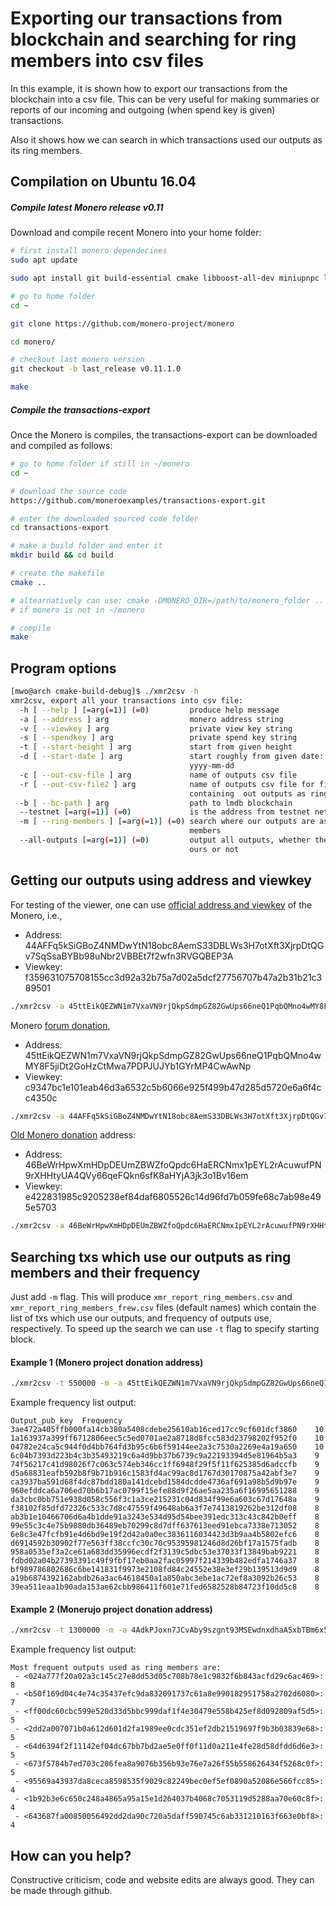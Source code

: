 # Exporting our transactions from blockchain and searching for ring members into csv files

In this example, it is shown how to export our transactions from the blockchain
into a csv file. This can be very useful
for making summaries or reports of our incoming and outgoing (when spend key is given)
 transactions.

Also it shows how we can search in which transactions used our outputs as
its ring members.



## Compilation on Ubuntu 16.04

##### Compile latest Monero release v0.11

Download and compile recent Monero into your home folder:

```bash
# first install monero dependecines
sudo apt update

sudo apt install git build-essential cmake libboost-all-dev miniupnpc libunbound-dev graphviz doxygen libunwind8-dev pkg-config libssl-dev libcurl4-openssl-dev libgtest-dev libreadline-dev libzmq3-dev

# go to home folder
cd ~

git clone https://github.com/monero-project/monero

cd monero/

# checkout last monero version
git checkout -b last_release v0.11.1.0

make
```


##### Compile the transactions-export

Once the Monero is compiles, the transactions-export can be downloaded and compiled
as follows:

```bash
# go to home folder if still in ~/monero
cd ~

# download the source code
https://github.com/moneroexamples/transactions-export.git

# enter the downloaded sourced code folder
cd transactions-export

# make a build folder and enter it
mkdir build && cd build

# create the makefile
cmake ..

# altearnatively can use: cmake -DMONERO_DIR=/path/to/monero_folder ..
# if monero is not in ~/monero

# compile
make
```


## Program options
```bash
[mwo@arch cmake-build-debug]$ ./xmr2csv -h
xmr2csv, export all your transactions into csv file:
  -h [ --help ] [=arg(=1)] (=0)         produce help message
  -a [ --address ] arg                  monero address string
  -v [ --viewkey ] arg                  private view key string
  -s [ --spendkey ] arg                 private spend key string
  -t [ --start-height ] arg             start from given height
  -d [ --start-date ] arg               start roughly from given date:
                                        yyyy-mm-dd
  -c [ --out-csv-file ] arg             name of outputs csv file
  -r [ --out-csv-file2 ] arg            name of outputs csv file for file
                                        containing  out outputs as ring members
  -b [ --bc-path ] arg                  path to lmdb blockchain
  --testnet [=arg(=1)] (=0)             is the address from testnet network
  -m [ --ring-members ] [=arg(=1)] (=0) search where our outputs are as ring
                                        members
  --all-outputs [=arg(=1)] (=0)         output all outputs, whether they are
                                        ours or not
```

## Getting our outputs using address and viewkey

For testing of the viewer, one can use [official address and viewkey](https://github.com/monero-project/bitmonero#supporting-the-project)
of the Monero, i.e.,

- Address: 44AFFq5kSiGBoZ4NMDwYtN18obc8AemS33DBLWs3H7otXft3XjrpDtQGv7SqSsaBYBb98uNbr2VBBEt7f2wfn3RVGQBEP3A
- Viewkey: f359631075708155cc3d92a32b75a7d02a5dcf27756707b47a2b31b21c389501

```bash
./xmr2csv -a 45ttEikQEZWN1m7VxaVN9rjQkpSdmpGZ82GwUps66neQ1PqbQMno4wMY8F5jiDt2GoHzCtMwa7PDPJUJYb1GYrMP4CwAwNp -v c9347bc1e101eab46d3a6532c5b6066e925f499b47d285d5720e6a6f4cc4350c -c ./current.csv 
```

Monero [forum donation](https://www.reddit.com/r/Monero/comments/5j2rm7/in_last_four_weekes_there_were_about_850_xmr/dbdmzt7/?context=3),

- Address: 45ttEikQEZWN1m7VxaVN9rjQkpSdmpGZ82GwUps66neQ1PqbQMno4wMY8F5jiDt2GoHzCtMwa7PDPJUJYb1GYrMP4CwAwNp
- Viewkey: c9347bc1e101eab46d3a6532c5b6066e925f499b47d285d5720e6a6f4cc4350c

```bash
./xmr2csv -a 44AFFq5kSiGBoZ4NMDwYtN18obc8AemS33DBLWs3H7otXft3XjrpDtQGv7SqSsaBYBb98uNbr2VBBEt7f2wfn3RVGQBEP3A -v f359631075708155cc3d92a32b75a7d02a5dcf27756707b47a2b31b21c389501 -c ./forum.csv
```

[Old Monero donation](https://github.com/monero-project/monero/pull/714/files) address:

- Address: 46BeWrHpwXmHDpDEUmZBWZfoQpdc6HaERCNmx1pEYL2rAcuwufPN9rXHHtyUA4QVy66qeFQkn6sfK8aHYjA3jk3o1Bv16em 
- Viewkey: e422831985c9205238ef84daf6805526c14d96fd7b059fe68c7ab98e495e5703

```bash
./xmr2csv -a 46BeWrHpwXmHDpDEUmZBWZfoQpdc6HaERCNmx1pEYL2rAcuwufPN9rXHHtyUA4QVy66qeFQkn6sfK8aHYjA3jk3o1Bv16em -v e422831985c9205238ef84daf6805526c14d96fd7b059fe68c7ab98e495e5703 -c ./old.csv
```


## Searching txs which use our outputs as ring members and their frequency

Just add `-m` flag. This will produce `xmr_report_ring_members.csv` and `xmr_report_ring_members_frew.csv` files
 (default names) which
contain the list of txs which use our outputs, and frequency of outputs use, respectively. To speed up the search
we can use `-t` flag to specify starting block.

#### Example 1 (Monero project donation address)

```bash
./xmr2csv -t 550000 -m -a 45ttEikQEZWN1m7VxaVN9rjQkpSdmpGZ82GwUps66neQ1PqbQMno4wMY8F5jiDt2GoHzCtMwa7PDPJUJYb1GYrMP4CwAwNp -v c9347bc1e101eab46d3a6532c5b6066e925f499b47d285d5720e6a6f4cc4350c
```

Example frequency list output:

```
Output_pub_key	Frequency
3ae472a405ffb000fa14cb380a5408cdebe25610ab16ced17cc9cf601dcf3860	10
1a163937a399ff6712806eec5c5ed0701ae2a8718d8fcc583d23798202f952f0	10
04782e24ca5c944f0d4bb764fd3b95c6b6f59144ee2a3c7530a2269e4a19a650	10
6c04b7393d223b4c3b35493219c6a4d9bb37b6739c9a22193394d5e81964b5a3	9
74f56217c41d98026f7c063c574eb346cc1ff6948f29f5f11f625385d6adccfb	9
d5a68831eafb592b8f9b71b916c1583fd4ac99ac8d1767d30170875a42abf3e7	9
ca3937ba591d68f4dc87bdd180a141dcebd1584dcdde4736af691a98b5d9b97e	9
960efddca6a706ed70b6b17ac0799f15efe88d9f26ae5aa235a6f16995651288	9
da3cbc0bb751e938d058c556f3c1a3ce215231c04d834f99e6a603c67d17648a	9
f38102f85dfd72326c533c7d8c47559f49648ab6a3f7e7413819262be312df08	8
ab3b1e10466706d6a4b1dde91a3243e534d95d54bee391edc313c43c842b0eff	8
99e55c3c4e75b9880db36489eb70299c8d7dff637613eed91ebca7338e713052	8
6e8c3e47fcfb91e4d6bd9e19f2d42a0a0ec3836116034423d3b9aa4b5802efc6	8
d6914592b30902f77e563ff38ccfc30c70c95395981246d8d26bf17a1575fadb	8
958a0535ef3a2ce61a683dd35996ecdf2f3139c5dbc53e37033f13849bab9221	8
fdbd02a04b27393391c49f9fbf17eb0aa2fac05997f214339b482edfa1746a37	8
bf989786802686c6be141831f9973e2108fd84c24552e38e3ef29b139513d9d9	8
a19b6874392162abdb26a3ac64618450a1a850abc3ebe1ac72ef8a3092b26c53	8
39ea511eaa1b90ada153ae62cbb986411f601e71fed6582528b84723f10dd5c8	8
```

#### Example 2 (Monerujo project donation address)


```bash
./xmr2csv -t 1300000 -m -a 4AdkPJoxn7JCvAby9szgnt93MSEwdnxdhaASxbTBm6x5dCwmsDep2UYN4FhStDn5i11nsJbpU7oj59ahg8gXb1Mg3viqCuk -v b1aff2a12191723da0afbe75516f94dd8b068215f6e847d8da57aca5f1f98e0c
```

Example frequency list output:

```
Most frequent outputs used as ring members are:
 - <024a777f20a02a3c145c27e8dd53d05c708b78e1c9832f6b843acfd29c6ac469>: 8
 - <b50f169d04c4e74c35437efc9da832091737c61a8e990182951758a2702d6080>: 7
 - <ff00dc60cbc599e520d33d5bbc999daf1f4e30479e558b425ef8d092809af5d5>: 5
 - <2dd2a007071b0a612d601d2fa1989ee0cdc351ef2db21519697f9b3b03839e68>: 5
 - <64d6394f2f11142ef04dc67bb7bd2ae5e0ff0f11d0a211e4fe28d58dfdd6d6e3>: 5
 - <673f5784b7ed703c206fea8a9076b356b93e76e7a26f55b558626434f5268c0f>: 5
 - <95569a43937da8ceca8598535f9029c82249bec0ef5ef0890a52086e566fcc85>: 4
 - <1b92b3e6c650c248a4865a95a15e1d264037b4068c7053119d5288aa70e60c8f>: 4
 - <643687fa00850056492dd2da90c720a5daff590745c6ab331210163f663e0bf8>: 4
```

## How can you help?

Constructive criticism, code and website edits are always good. They can be made through github.










